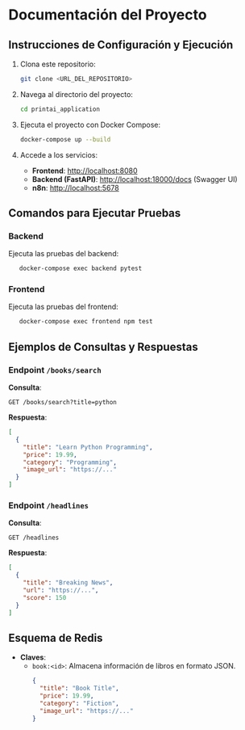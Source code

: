 # Documentación del Proyecto

## Instrucciones de Configuración y Ejecución

1. Clona este repositorio:
   ```bash
   git clone <URL_DEL_REPOSITORIO>
   ```

2. Navega al directorio del proyecto:
   ```bash
   cd printai_application
   ```

3. Ejecuta el proyecto con Docker Compose:
   ```bash
   docker-compose up --build
   ```

4. Accede a los servicios:
   - **Frontend**: [http://localhost:8080](http://localhost:8080)
   - **Backend (FastAPI)**: [http://localhost:18000/docs](http://localhost:18000/docs) (Swagger UI)
   - **n8n**: [http://localhost:5678](http://localhost:5678)

## Comandos para Ejecutar Pruebas

### Backend
Ejecuta las pruebas del backend:
```bash
   docker-compose exec backend pytest
```

### Frontend
Ejecuta las pruebas del frontend:
```bash
   docker-compose exec frontend npm test
```

## Ejemplos de Consultas y Respuestas

### Endpoint `/books/search`
**Consulta**:
```http
GET /books/search?title=python
```
**Respuesta**:
```json
[
  {
    "title": "Learn Python Programming",
    "price": 19.99,
    "category": "Programming",
    "image_url": "https://..."
  }
]
```

### Endpoint `/headlines`
**Consulta**:
```http
GET /headlines
```
**Respuesta**:
```json
[
  {
    "title": "Breaking News",
    "url": "https://...",
    "score": 150
  }
]
```

## Esquema de Redis
- **Claves**:
  - `book:<id>`: Almacena información de libros en formato JSON.
    ```json
    {
      "title": "Book Title",
      "price": 19.99,
      "category": "Fiction",
      "image_url": "https://..."
    }
    ```